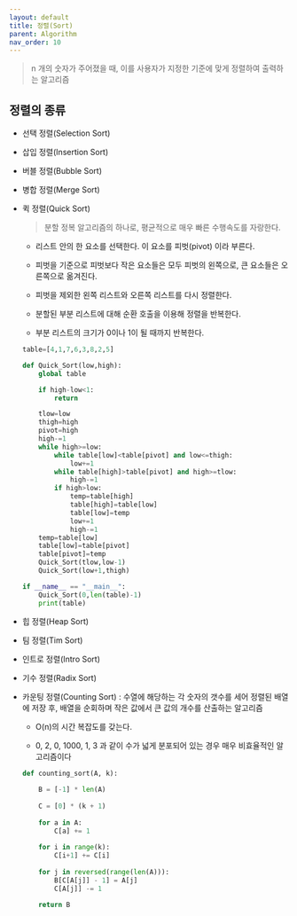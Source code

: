```yaml
---
layout: default
title: 정렬(Sort)
parent: Algorithm
nav_order: 10
---
```


> n 개의 숫자가 주어졌을 때, 이를 사용자가 지정한 기준에 맞게 정렬하여 출력하는 알고리즘
    

## 정렬의 종류

* 선택 정렬(Selection Sort)

* 삽입 정렬(Insertion Sort)

* 버블 정렬(Bubble Sort)

* 병합 정렬(Merge Sort)

* 퀵 정렬(Quick Sort)
    
    > 분할 정복 알고리즘의 하나로, 평균적으로 매우 빠른 수행속도를 자랑한다.

    * 리스트 안의 한 요소를 선택한다. 이 요소를 피벗(pivot) 이라 부른다.

    * 피벗을 기준으로 피벗보다 작은 요소들은 모두 피벗의 왼쪽으로, 큰 요소들은 오른쪽으로 옮겨진다.

    * 피벗을 제외한 왼쪽 리스트와 오른쪽 리스트를 다시 정렬한다.

    * 분할된 부분 리스트에 대해 순환 호출을 이용해 정렬을 반복한다.

    * 부분 리스트의 크기가 0이나 1이 될 때까지 반복한다. 

    ```python
    table=[4,1,7,6,3,8,2,5]

    def Quick_Sort(low,high):
        global table

        if high-low<1:
            return

        tlow=low
        thigh=high
        pivot=high
        high-=1
        while high>=low:
            while table[low]<table[pivot] and low<=thigh:
                low+=1
            while table[high]>table[pivot] and high>=tlow:
                high-=1
            if high>low:
                temp=table[high]
                table[high]=table[low]
                table[low]=temp
                low+=1
                high-=1
        temp=table[low]
        table[low]=table[pivot]
        table[pivot]=temp
        Quick_Sort(tlow,low-1)
        Quick_Sort(low+1,thigh)

    if __name__ == "__main__":
        Quick_Sort(0,len(table)-1)
        print(table)
    ```

* 힙 정렬(Heap Sort)

* 팀 정렬(Tim Sort)

* 인트로 정렬(Intro Sort)

* 기수 정렬(Radix Sort)

* 카운팅 정렬(Counting Sort) : 수열에 해당하는 각 숫자의 갯수를 세어 정렬된 배열에 저장 후, 배열을 순회하며 작은 값에서 큰 값의 개수를 산출하는 알고리즘

    * O(n)의 시간 복잡도를 갖는다.

    * 0, 2, 0, 1000, 1, 3 과 같이 수가 넓게 분포되어 있는 경우 매우 비효율적인 알고리즘이다

    ```python
    def counting_sort(A, k):
        
        B = [-1] * len(A)
        
        C = [0] * (k + 1)
        
        for a in A:
            C[a] += 1
        
        for i in range(k):
            C[i+1] += C[i]
        
        for j in reversed(range(len(A))):
            B[C[A[j]] - 1] = A[j]
            C[A[j]] -= 1

        return B
    ```